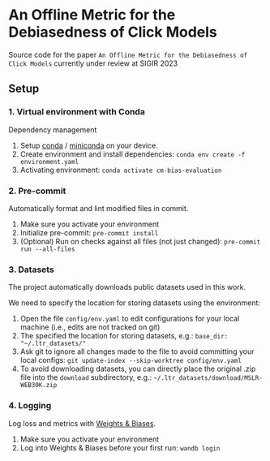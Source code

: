 # An Offline Metric for the Debiasedness of Click Models
Source code for the paper `An Offline Metric for the Debiasedness of Click Models` currently under review at SIGIR 2023

## Setup

### 1. Virtual environment with Conda

Dependency management

1. Setup [conda](https://www.anaconda.com/)
   / [miniconda](https://docs.conda.io/en/latest/miniconda.html) on your device.
2. Create environment and install dependencies: `conda env create -f environment.yaml`
3. Activating environment: `conda activate cm-bias-evaluation`

### 2. Pre-commit

Automatically format and lint modified files in commit.

1. Make sure you activate your environment
2. Initialize pre-commit: `pre-commit install`
3. (Optional) Run on checks against all files (not just
   changed): `pre-commit run --all-files`

### 3. Datasets

The project automatically downloads public datasets used in this work.

We need to specify the location for storing datasets using the environment:

1. Open the file `config/env.yaml` to edit configurations for your local machine (i.e.,
   edits are not tracked on git)
2. The specified the location for storing datasets, e.g.: `base_dir: "~/.ltr_datasets/"`
3. Ask git to ignore all changes made to the file to avoid committing your local
   configs: `git update-index --skip-worktree config/env.yaml`
4. To avoid downloading datasets, you can directly place the original .zip file into
   the `download` subdirectory, e.g.:
   `~/.ltr_datasets/download/MSLR-WEB30K.zip`

### 4. Logging

Log loss and metrics with [Weights & Biases](https://github.com/wandb/wandb).

1. Make sure you activate your environment
2. Log into Weights & Biases before your first run: `wandb login`

